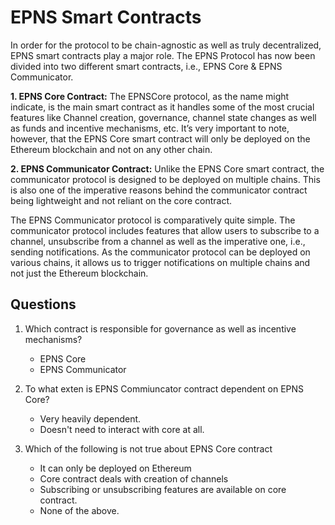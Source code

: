 # EPNS Smart Contracts

In order for the protocol to be chain-agnostic as well as truly decentralized, EPNS smart contracts play a major role.
The EPNS Protocol has now been divided into two different smart contracts, i.e., EPNS Core & EPNS Communicator.

**1. EPNS Core Contract:**
The EPNSCore protocol, as the name might indicate, is the main smart contract as it handles some of the most crucial features like Channel creation, governance, channel state changes as well as funds and incentive mechanisms, etc.
It’s very important to note, however, that the EPNS Core smart contract will only be deployed on the Ethereum blockchain and not on any other chain.

**2. EPNS Communicator Contract:**
Unlike the EPNS Core smart contract, the communicator protocol is designed to be deployed on multiple chains. This is also one of the imperative reasons behind the communicator contract being lightweight and not reliant on the core contract.

The EPNS Communicator protocol is comparatively quite simple. The communicator protocol includes features that allow users to subscribe to a channel, unsubscribe from a channel as well as the imperative one, i.e., sending notifications. As the communicator protocol can be deployed on various chains, it allows us to trigger notifications on multiple chains and not just the Ethereum blockchain.

## Questions
1. Which contract is responsible for governance as well as incentive mechanisms?
    * EPNS Core
    * EPNS Communicator
2. To what exten is EPNS Commiuncator contract dependent on EPNS Core?
    * Very heavily dependent.
    * Doesn't need to interact with core at all.

3. Which of the following is not true about EPNS Core contract
    * It can only be deployed on Ethereum
    * Core contract deals with creation of channels
    * Subscribing or unsubscribing features are available on core contract.
    * None of the above.
